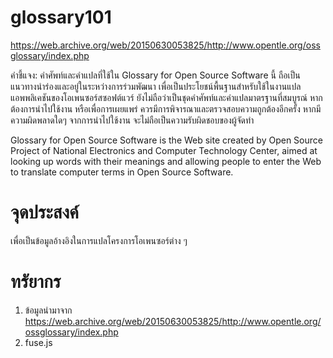 # glossary101

https://web.archive.org/web/20150630053825/http://www.opentle.org/ossglossary/index.php

คำชี้แจง: คำศัพท์และคำแปลที่ใช้ใน Glossary for Open Source Software นี้ ถือเป็นแนวทางนำร่องและอยู่ในระหว่างการร่วมพัฒนา เพื่อเป็นประโยชน์พื้นฐานสำหรับใช้ในงานแปลแอพพลิเคชันของโอเพนซอร์สซอฟต์แวร์ ยังไม่ถือว่าเป็นชุดคำศัพท์และคำแปลมาตรฐานที่สมบูรณ์ หากต้องการนำไปใช้งาน หรือเพื่อการเผยแพร่ ควรมีการพิจารณาและตรวจสอบความถูกต้องอีกครั้ง หากมีความผิดพลาดใดๆ จากการนำไปใช้งาน จะไม่ถือเป็นความรับผิดชอบของผู้จัดทำ

Glossary for Open Source Software is the Web site created by Open Source Project of National Electronics and Computer Technology Center, aimed at looking up words with their meanings and allowing people to enter the Web to translate computer terms in Open Source Software.

# จุดประสงค์
เพื่อเป็นข้อมูลอ้างอิงในการแปลโครงการโอเพนซอร์ต่าง ๆ

# ทรัยากร
1. ข้อมูลนำมาจาก https://web.archive.org/web/20150630053825/http://www.opentle.org/ossglossary/index.php
2. fuse.js